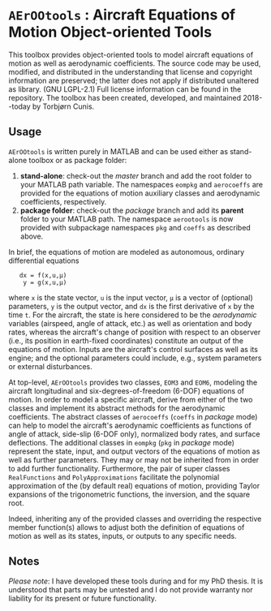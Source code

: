 # `AErOOtools` : Aircraft Equations of Motion Object-oriented Tools

This toolbox provides object-oriented tools to model aircraft equations of motion as well as aerodynamic coefficients. 
The source code may be used, modified, and distributed in the understanding that license and copyright information are preserved; the latter does not apply if distributed unaltered as library. (GNU LGPL-2.1) Full license information can be found in the repository. The toolbox has been created, developed, and maintained 2018--today by Torbjørn Cunis.

## Usage

`AErOOtools` is written purely in MATLAB and can be used either as stand-alone toolbox or as package folder:

1. **stand-alone**: check-out the *master* branch and add the root folder to your MATLAB path variable. The namespaces `eompkg` and `aerocoeffs` are provided for the equations of motion auxiliary classes and aerodynamic coefficients, respectively.
1. **package folder**: check-out the *package* branch and add its **parent** folder to your MATLAB path. The namespace `aerootools` is now provided with subpackage namespaces `pkg` and `coeffs` as described above.

In brief, the equations of motion are modeled as autonomous, ordinary differential equations
```
   dx = f(x,u,μ)
    y = g(x,u,μ)
```
where `x` is the state vector, `u` is the input vector, `μ` is a vector of (optional) parameters, `y` is the output vector, and `dx` is the first derivative of `x` by the time `t`. For the aircraft, the state is here considered to be the *aerodynamic* variables (airspeed, angle of attack, etc.) as well as orientation and body rates, whereas the aircraft's change of position with respect to an observer (i.e., its position in earth-fixed coordinates) constitute an output of the equations of motion. Inputs are the aircraft's control surfaces as well as its engine; and the optional parameters could include, e.g., system parameters or external disturbances.

At top-level, `AErOOtools` provides two classes, `EOM3` and `EOM6`, modeling the aircraft longitudinal and six-degrees-of-freedom (6-DOF) equations of motion. In order to model a specific aircraft, derive from either of the two classes and implement its abstract methods for the aerodynamic coefficients. The abstract classes of `aerocoeffs` (`coeffs` in *package* mode) can help to model the aircraft's aerodynamic coefficients as functions of angle of attack, side-slip (6-DOF only), normalized body rates, and surface deflections. The additional classes in `eompkg` (`pkg` in *package* mode) represent the state, input, and output vectors of the equations of motion as well as further parameters. They may or may not be inherited from in order to add further functionality. Furthermore, the pair of super classes `RealFunctions` and `PolyApproximations` facilitate the polynomial approximation of the (by default real) equations of motion, providing Taylor expansions of the trigonometric functions, the inversion, and the square root.

Indeed, inheriting any of the provided classes and overriding the respective member function(s) allows to adjust both the definition of equations of motion as well as its states, inputs, or outputs to any specific needs.

## Notes
*Please note*: I have developed these tools during and for my PhD thesis. It is understood that parts may be untested and I do not provide warranty nor liability for its present or future functionality.
